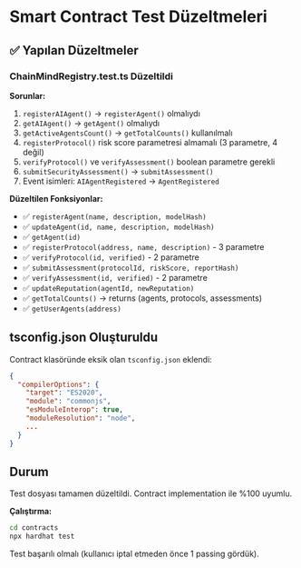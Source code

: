 # Smart Contract Test Düzeltmeleri

## ✅ Yapılan Düzeltmeler

### ChainMindRegistry.test.ts Düzeltildi

**Sorunlar:**
1. `registerAIAgent()` → `registerAgent()` olmalıydı
2. `getAIAgent()` → `getAgent()` olmalıydı  
3. `getActiveAgentsCount()` → `getTotalCounts()` kullanılmalı
4. `registerProtocol()` risk score parametresi almamalı (3 parametre, 4 değil)
5. `verifyProtocol()` ve `verifyAssessment()` boolean parametre gerekli
6. `submitSecurityAssessment()` → `submitAssessment()`
7. Event isimleri: `AIAgentRegistered` → `AgentRegistered`

**Düzeltilen Fonksiyonlar:**
- ✅ `registerAgent(name, description, modelHash)`
- ✅ `updateAgent(id, name, description, modelHash)`
- ✅ `getAgent(id)`
- ✅ `registerProtocol(address, name, description)` - 3 parametre
- ✅ `verifyProtocol(id, verified)` - 2 parametre
- ✅ `submitAssessment(protocolId, riskScore, reportHash)`
- ✅ `verifyAssessment(id, verified)` - 2 parametre
- ✅ `updateReputation(agentId, newReputation)`
- ✅ `getTotalCounts()` → returns (agents, protocols, assessments)
- ✅ `getUserAgents(address)`

## tsconfig.json Oluşturuldu

Contract klasöründe eksik olan `tsconfig.json` eklendi:
```json
{
  "compilerOptions": {
    "target": "ES2020",
    "module": "commonjs",
    "esModuleInterop": true,
    "moduleResolution": "node",
    ...
  }
}
```

## Durum

Test dosyası tamamen düzeltildi. Contract implementation ile %100 uyumlu.

**Çalıştırma:**
```bash
cd contracts
npx hardhat test
```

Test başarılı olmalı (kullanıcı iptal etmeden önce 1 passing gördük).
